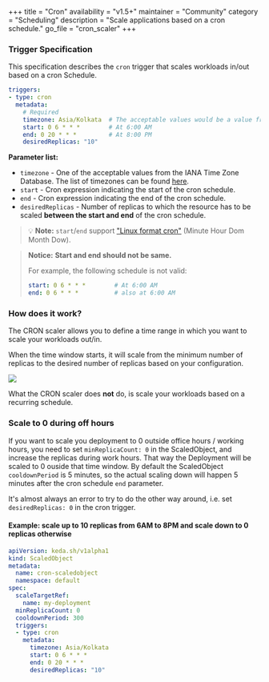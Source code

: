 +++
title = "Cron"
availability = "v1.5+"
maintainer = "Community"
category = "Scheduling"
description = "Scale applications based on a cron schedule."
go_file = "cron_scaler"
+++

### Trigger Specification

This specification describes the `cron` trigger that scales workloads in/out based on a cron Schedule.

```yaml
triggers:
- type: cron
  metadata:
    # Required
    timezone: Asia/Kolkata  # The acceptable values would be a value from the IANA Time Zone Database.
    start: 0 6 * * *        # At 6:00 AM
    end: 0 20 * * *         # At 8:00 PM
    desiredReplicas: "10"
```

**Parameter list:**

- `timezone` - One of the acceptable values from the IANA Time Zone Database. The list of timezones can be found [here](https://en.wikipedia.org/wiki/List_of_tz_database_time_zones).
- `start` - Cron expression indicating the start of the cron schedule.
- `end` - Cron expression indicating the end of the cron schedule.
- `desiredReplicas` - Number of replicas to which the resource has to be scaled **between the start and end** of the cron schedule.

> 💡 **Note:** `start`/`end` support ["Linux format cron"](https://en.wikipedia.org/wiki/Cron) (Minute Hour Dom Month Dow).

> **Notice:**
> **Start and end should not be same.**
>
> For example, the following schedule is not valid:
> ```yaml
> start: 0 6 * * *        # At 6:00 AM
> end: 0 6 * * *          # also at 6:00 AM
>```

### How does it work?

The CRON scaler allows you to define a time range in which you want to scale your workloads out/in.

When the time window starts, it will scale from the minimum number of replicas to the desired number of replicas based on your configuration.

![](/img/scalers/cron/how-it-works.png)

What the CRON scaler does **not** do, is scale your workloads based on a recurring schedule.

### Scale to 0 during off hours

If you want to scale you deployment to 0 outside office hours / working hours,
you need to set `minReplicaCount: 0` in the ScaledObject, and increase the
replicas during work hours. That way the Deployment will be scaled to 0 ouside
that time window. By default the ScaledObject `cooldownPeriod` is 5 minutes, so the actual
scaling down will happen 5 minutes after the cron schedule `end` parameter.

It's almost always an error to try to do the other way
around, i.e. set `desiredReplicas: 0` in the cron trigger.

#### Example: scale up to 10 replicas from 6AM to 8PM and scale down to 0 replicas otherwise

```yaml
apiVersion: keda.sh/v1alpha1
kind: ScaledObject
metadata:
  name: cron-scaledobject
  namespace: default
spec:
  scaleTargetRef:
    name: my-deployment
  minReplicaCount: 0
  cooldownPeriod: 300
  triggers:
  - type: cron
    metadata:
      timezone: Asia/Kolkata
      start: 0 6 * * *
      end: 0 20 * * *
      desiredReplicas: "10"
```
